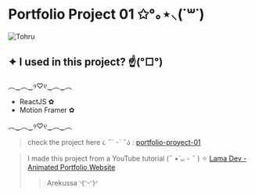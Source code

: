 # Portfolio Project 01 ✩°｡⋆⸜(˙꒳​˙)

![Tohru](https://i.pinimg.com/originals/c7/68/46/c768463782cef6ce7e65faf130e782db.gif)

## ✦ I used in this project? ☝️(°□°) 
  ︵‿︵‿୨♡୧‿︵‿︵
 - ReactJS ✿
 - Motion Framer ✿
 
︵‿︵‿୨♡୧‿︵‿︵
 
>check the project here ૮ ˶´ ᵕˋ ˶ა : [portfolio-proyect-01](https://portfolio-project-arekussa-01.netlify.app/)

>I made this project from a YouTube tutorial (˵ •̀ ᴗ - ˵ ) ✧ [Lama Dev - Animated Portfolio Website](https://www.youtube.com/watch?v=CHGHuF24Cjw&pp=ygUXcG9ydGZvbGlvIHByb2plY3QgcmVhY3Q=)
>>Arekussa ◝(ᵔᵕᵔ)◜
